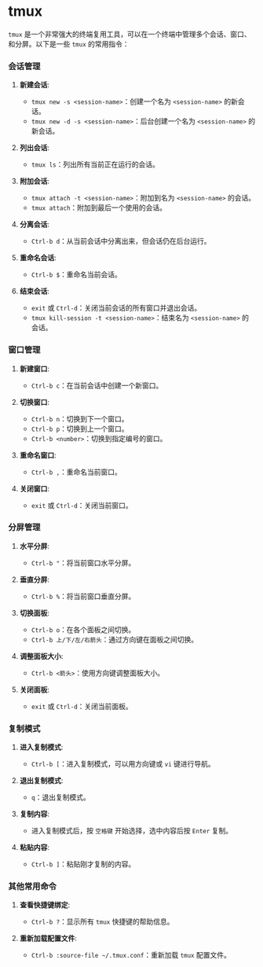# tmux

`tmux` 是一个非常强大的终端复用工具，可以在一个终端中管理多个会话、窗口、和分屏。以下是一些 `tmux` 的常用指令：

### 会话管理
1. **新建会话**:
   - `tmux new -s <session-name>`：创建一个名为 `<session-name>` 的新会话。
   - `tmux new -d -s <session-name>`：后台创建一个名为 `<session-name>` 的新会话。

2. **列出会话**:
   - `tmux ls`：列出所有当前正在运行的会话。

3. **附加会话**:
   - `tmux attach -t <session-name>`：附加到名为 `<session-name>` 的会话。
   - `tmux attach`：附加到最后一个使用的会话。

4. **分离会话**:
   - `Ctrl-b d`：从当前会话中分离出来，但会话仍在后台运行。

5. **重命名会话**:
   - `Ctrl-b $`：重命名当前会话。

6. **结束会话**:
   - `exit` 或 `Ctrl-d`：关闭当前会话的所有窗口并退出会话。
   - `tmux kill-session -t <session-name>`：结束名为 `<session-name>` 的会话。

### 窗口管理
1. **新建窗口**:
   - `Ctrl-b c`：在当前会话中创建一个新窗口。

2. **切换窗口**:
   - `Ctrl-b n`：切换到下一个窗口。
   - `Ctrl-b p`：切换到上一个窗口。
   - `Ctrl-b <number>`：切换到指定编号的窗口。

3. **重命名窗口**:
   - `Ctrl-b ,`：重命名当前窗口。

4. **关闭窗口**:
   - `exit` 或 `Ctrl-d`：关闭当前窗口。

### 分屏管理
1. **水平分屏**:
   - `Ctrl-b "`：将当前窗口水平分屏。

2. **垂直分屏**:
   - `Ctrl-b %`：将当前窗口垂直分屏。

3. **切换面板**:
   - `Ctrl-b o`：在各个面板之间切换。
   - `Ctrl-b 上/下/左/右箭头`：通过方向键在面板之间切换。

4. **调整面板大小**:
   - `Ctrl-b <箭头>`：使用方向键调整面板大小。

5. **关闭面板**:
   - `exit` 或 `Ctrl-d`：关闭当前面板。

### 复制模式
1. **进入复制模式**:
   - `Ctrl-b [`：进入复制模式，可以用方向键或 `vi` 键进行导航。

2. **退出复制模式**:
   - `q`：退出复制模式。

3. **复制内容**:
   - 进入复制模式后，按 `空格键` 开始选择，选中内容后按 `Enter` 复制。

4. **粘贴内容**:
   - `Ctrl-b ]`：粘贴刚才复制的内容。

### 其他常用命令
1. **查看快捷键绑定**:
   - `Ctrl-b ?`：显示所有 `tmux` 快捷键的帮助信息。

2. **重新加载配置文件**:
   - `Ctrl-b :source-file ~/.tmux.conf`：重新加载 `tmux` 配置文件。
